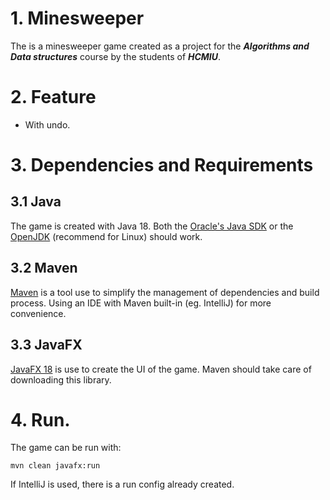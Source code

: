# 1. Minesweeper
The is a minesweeper game created as a project for the **_Algorithms and Data structures_** course by the students of **_HCMIU_**.

# 2. Feature
* With undo.

# 3. Dependencies and Requirements
## 3.1 Java
The game is created with Java 18. Both the [Oracle's Java SDK](https://www.oracle.com/java/technologies/downloads/#jdk18) or the [OpenJDK](https://jdk.java.net/18/) (recommend for Linux) should work.
## 3.2 Maven
[Maven](https://maven.apache.org/) is a tool use to simplify the management of dependencies and build process. Using an IDE with Maven built-in (eg. IntelliJ) for more convenience.
## 3.3 JavaFX
[JavaFX 18](https://openjfx.io/) is use to create the UI of the game. Maven should take care of downloading this library.
# 4. Run.
The game can be run with:
```
mvn clean javafx:run
```
If IntelliJ is used, there is a run config already created.
